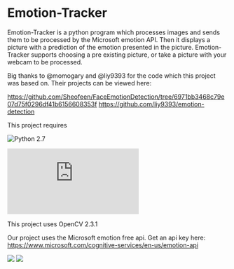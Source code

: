 # Emotion-Tracker

Emotion-Tracker is a python program which processes images and sends them to be processed by the Microsoft emotion API. Then it displays a picture with a prediction of the emotion presented in the picture. Emotion-Tracker supports choosing a pre existing picture, or take a picture with your webcam to be processed. 

Big thanks to @momogary and @liy9393 for the code which this project was based on.
Their projects can be viewed here:

https://github.com/Sheofeen/FaceEmotionDetection/tree/6971bb3468c79e07d75f0296df41b6156608353f
https://github.com/liy9393/emotion-detection

This project requires

![Python 2.7](https://www.python.org/download/releases/2.7/)

![OpenCV](http://opencv-python-tutroals.readthedocs.io/en/latest/py_tutorials/py_setup/py_setup_in_windows/py_setup_in_windows.html) 

This project uses OpenCV 2.3.1

Our project uses the Microsoft emotion free api. Get an api key here:  https://www.microsoft.com/cognitive-services/en-us/emotion-api

![](http://s31.postimg.org/rwfkhyf4b/Untitled.jpg)  ![](http://s31.postimg.org/wjlmjq2h7/Untitled2.jpg)
